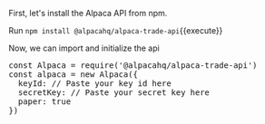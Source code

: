 First, let's install the Alpaca API from npm.

Run `npm install @alpacahq/alpaca-trade-api`{{execute}}

Now, we can import and initialize the api

<pre class="file" data-filename="main.js" data-target="replace">
const Alpaca = require('@alpacahq/alpaca-trade-api')
const alpaca = new Alpaca({
  keyId: // Paste your key id here
  secretKey: // Paste your secret key here
  paper: true
})
</pre>
